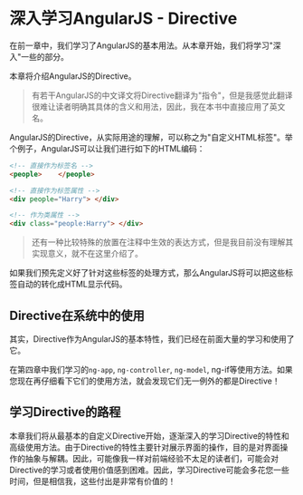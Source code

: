 # 深入学习AngularJS - Directive
在前一章中，我们学习了AngularJS的基本用法。从本章开始，我们将学习"深入"一些的部分。

本章将介绍AngularJS的Directive。

> 有若干AngularJS的中文译文将Directive翻译为"指令"，但是我感觉此翻译很难让读者明确其具体的含义和用法，因此，我在本书中直接应用了英文名。

AngularJS的Directive，从实际用途的理解，可以称之为"自定义HTML标签"。举个例子，AngularJS可以让我们进行如下的HTML编码：

```html
<!-- 直接作为标签名 -->
<people>    </people>

<!-- 直接作为标签属性 -->
<div people="Harry"> </div>

<!-- 作为类属性 -->
<div class="people:Harry"> </div>
```

> 还有一种比较特殊的放置在注释中生效的表达方式，但是我目前没有理解其实现意义，就不在这里介绍了。

如果我们预先定义好了针对这些标签的处理方式，那么AngularJS将可以把这些标签自动的转化成HTML显示代码。

## Directive在系统中的使用
其实，Directive作为AngularJS的基本特性，我们已经在前面大量的学习和使用了它。

在第四章中我们学习的`ng-app`, `ng-controller`, `ng-model`,  ng-if等使用方法。如果您现在再仔细看下它们的使用方法，就会发现它们无一例外的都是Directive！

## 学习Directive的路程
本章我们将从最基本的自定义Directive开始，逐渐深入的学习Directive的特性和高级使用方法。由于Directive的特性主要针对展示界面的操作，目的是对界面操作的抽象与解耦。因此，可能像我一样对前端经验不太足的读者们，可能会对Directive的学习或者使用价值感到困难。因此，学习Directive可能会多花您一些时间，但是相信我，这些付出是非常有价值的！
